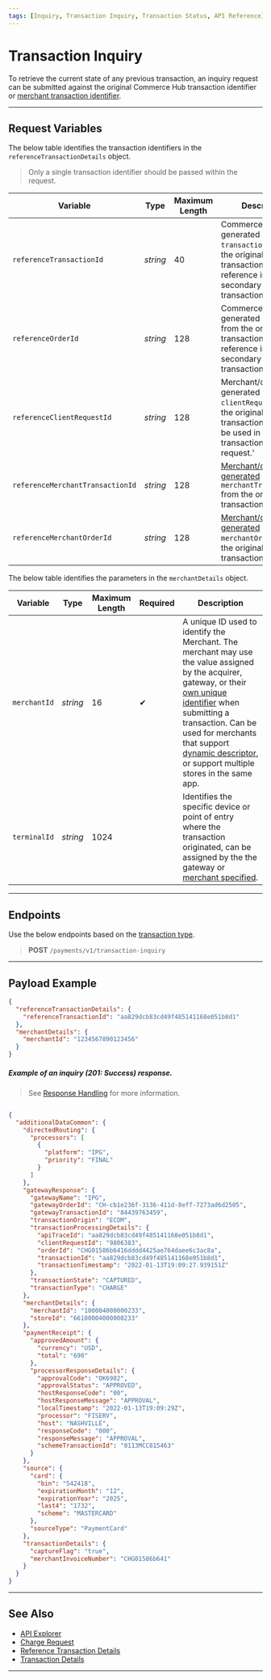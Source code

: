 ```yaml
---
tags: [Inquiry, Transaction Inquiry, Transaction Status, API Reference]
---
```


# Transaction Inquiry

To retrieve the current state of any previous transaction, an inquiry request can be submitted against the original Commerce Hub transaction identifier or [merchant transaction identifier](?path=docs/Resources/Guides/BYOID.md).


---

## Request Variables

<!--
type: tab
titles: referenceTransactionDetails, merchantDetails
-->

The below table identifies the transaction identifiers in the `referenceTransactionDetails` object.

<!-- theme: info -->
> Only a single transaction identifier should be passed within the request. 

| Variable | Type| Maximum Length | Description|
|---------|-----------|----------------|---------|
| `referenceTransactionId` | *string* | 40 | Commerce Hub generated `transactionId` from the original transaction used for reference in a secondary transaction. |
| `referenceOrderId` | *string* | 128 | Commerce Hub generated `orderId` from the original transaction used for reference in a secondary transaction. |
| `referenceClientRequestId` | *string* | 128 | Merchant/client generated `clientRequestId` from the original transaction. Can only be used in a transaction inquiry request.' |
| `referenceMerchantTransactionId` | *string* | 128 | [Merchant/client generated](?path=docs/Resources/Guides/BYOID.md) `merchantTransactionId` from the original transaction. |
| `referenceMerchantOrderId` | *string* | 128 | [Merchant/client generated](?path=docs/Resources/Guides/BYOID.md) `merchantOrderId` from the original transaction. |

<!--
type: tab
-->

The below table identifies the parameters in the `merchantDetails` object.

| Variable | Type | Maximum Length | Required | Description |
| -------- | -- |------------| ------- | ---- |
| `merchantId` | *string* | 16 | &#10004; | A unique ID used to identify the Merchant. The merchant may use the value assigned by the acquirer, gateway, or their [own unique identifier](?path=docs/Resources/Guides/BYOID.md) when submitting a transaction. Can be used for merchants that support [dynamic descriptor](?path=docs/Resources/Guides/Dynamic-Descriptor.md), or support multiple stores in the same app. |
| `terminalId` | *string* | 1024 |  | Identifies the specific device or point of entry where the transaction originated, can be assigned by the the gateway or [merchant specified](?path=docs/Resources/Guides/BYOID.md). |

---

## Endpoints

Use the below endpoints based on the [transaction type](?path=docs/Resources/Guides/Transaction-Types.md).

<!-- theme: success -->
>**POST** `/payments/v1/transaction-inquiry`

---

## Payload Example

<!--
type: tab
titles: Request, Response
-->

```json
{
  "referenceTransactionDetails": {
    "referenceTransactionId": "aa829dcb83cd49f485141168e051b8d1"
  },
  "merchantDetails": {
    "merchantId": "1234567890123456"
  }
}
```

<!--
type: tab
-->

##### Example of an inquiry (201: Success) response.

<!-- theme: info -->
> See [Response Handling](?path=docs/Resources/Guides/Response-Codes/Response-Handling.md) for more information.

```json

{
  "additionalDataCommon": {
    "directedRouting": {
      "processors": [
        {
          "platform": "IPG",
          "priority": "FINAL"
        }
      ]
    },
    "gatewayResponse": {
      "gatewayName": "IPG",
      "gatewayOrderId": "CH-cb1e236f-3136-411d-8eff-7273ad6d2505",
      "gatewayTransactionId": "84439763459",
      "transactionOrigin": "ECOM",
      "transactionProcessingDetails": {
        "apiTraceId": "aa829dcb83cd49f485141168e051b8d1",
        "clientRequestId": "9806383",
        "orderId": "CHG01586b6416dddd4425ae764daee6c3ac8a",
        "transactionId": "aa829dcb83cd49f485141168e051b8d1",
        "transactionTimestamp": "2022-01-13T19:09:27.939151Z"
      },
      "transactionState": "CAPTURED",
      "transactionType": "CHARGE"
    },
    "merchantDetails": {
      "merchantId": "100004000000233",
      "storeId": "66100004000000233"
    },
    "paymentReceipt": {
      "approvedAmount": {
        "currency": "USD",
        "total": "690"
      },
      "processorResponseDetails": {
        "approvalCode": "OK6982",
        "approvalStatus": "APPROVED",
        "hostResponseCode": "00",
        "hostResponseMessage": "APPROVAL",
        "localTimestamp": "2022-01-13T19:09:29Z",
        "processor": "FISERV",
        "host": "NASHVILLE",
        "responseCode": "000",
        "responseMessage": "APPROVAL",
        "schemeTransactionId": "0113MCC815463"
      }
    },
    "source": {
      "card": {
        "bin": "542418",
        "expirationMonth": "12",
        "expirationYear": "2025",
        "last4": "1732",
        "scheme": "MASTERCARD"
      },
      "sourceType": "PaymentCard"
    },
    "transactionDetails": {
      "captureFlag": "true",
      "merchantInvoiceNumber": "CHG01586b641"
    }
  }
}
```

<!-- type: tab-end -->

---

## See Also

- [API Explorer](../api/?type=post&path=/payments-vas/v1/accounts/inquiry)
- [Charge Request](?path=docs/Resources/API-Documents/Payments/Charges.md)
- [Reference Transaction Details](?path=docs/Resources/Master-Data/Reference-Transaction-Details.md)
- [Transaction Details](?path=docs/Resources/Master-Data/Transaction-Details.md)

---
